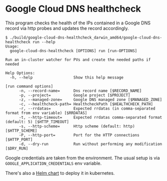# Google Cloud DNS healthcheck

This program checks the health of the IPs contained in a Google DNS record via http probes and updates the record accordingly.

```
$ ./build/google-cloud-dns-healthcheck_darwin_amd64/google-cloud-dns-healthcheck run --help
Usage:
  google-cloud-dns-healthcheck [OPTIONS] run [run-OPTIONS]

Run an in-cluster watcher for PVs and create the needed paths if needed

Help Options:
  -h, --help                  Show this help message

[run command options]
      -n, --record-name=      Dns record name [$RECORD_NAME]
      -p, --project=          Google project [$PROJECT]
      -z, --managed-zone=     Google DNS managed zone [$MANAGED_ZONE]
      -c, --healthcheck-path= HealthcheckPath [$HEALTHCHECK_PATH]
      -r, --rrdatas=          Expected rrdatas (in comma-separated format from env variable) [$RRDATAS]
      -t, --http-timeout=     Expected rrdatas comma-separated format (default: 5) [$HTTP_TIMEOUT]
      -s, --http-scheme=      Http scheme (default: http) [$HTTP_SCHEME]
      -P, --http-port=        Port for the HTTP connections [$HTTP_PORT]
      -d, --dry-run           Run without performing any modification [$DRY_RUN]
```

Google credentials are taken from the environment. The usual setup is via `GOOGLE_APPLICATION_CREDENTIALS` env variable.

There's also a [Helm chart](https://github.com/src-d/charts/tree/master/google-cloud-dns-healthcheck) to deploy it in kubernetes.
